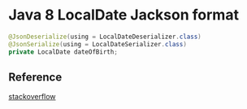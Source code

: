 # Java 8 LocalDate Jackson format

```java
@JsonDeserialize(using = LocalDateDeserializer.class)  
@JsonSerialize(using = LocalDateSerializer.class)  
private LocalDate dateOfBirth;
```

## Reference
[stackoverflow](https://stackoverflow.com/questions/28802544/java-8-localdate-jackson-format)